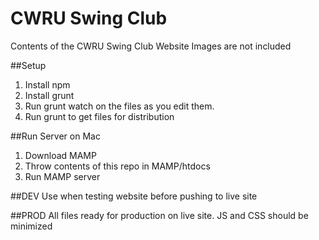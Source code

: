 # CWRU Swing Club
Contents of the CWRU Swing Club Website
Images are not included

##Setup
1. Install npm
2. Install grunt
3. Run grunt watch on the files as you edit them.
4. Run grunt to get files for distribution

##Run Server on  Mac
1. Download MAMP
2. Throw contents of this repo in MAMP/htdocs
3. Run MAMP server

##DEV
Use when testing website before pushing to live site

##PROD
All files ready for production on live site. JS and CSS should be minimized
